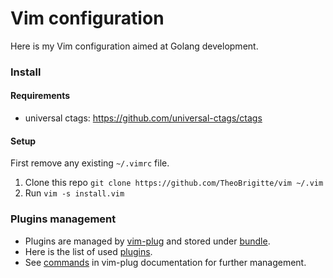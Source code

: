 # Vim configuration

Here is my Vim configuration aimed at Golang development.

### Install

#### Requirements

* universal ctags: https://github.com/universal-ctags/ctags

#### Setup

First remove any existing `~/.vimrc` file.

1. Clone this repo `git clone https://github.com/TheoBrigitte/vim ~/.vim`
2. Run `vim -s install.vim`

### Plugins management

* Plugins are managed by [vim-plug][1] and stored under [bundle](bundle).
* Here is the list of used [plugins](config/01.plugin.vim).
* See [commands][2] in vim-plug documentation for further management.


[1]: https://github.com/junegunn/vim-plug
[2]: https://github.com/junegunn/vim-plug#commands
